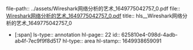 file-path:: ../assets/Wireshark网络分析的艺术_1649775042757_0.pdf
file:: [Wireshark网络分析的艺术_1649775042757_0.pdf](../assets/Wireshark网络分析的艺术_1649775042757_0.pdf)
title:: hls__Wireshark网络分析的艺术_1649775042757_0

- [:span]
  ls-type:: annotation
  hl-page:: 22
  id:: 625810e4-098d-4adb-ab4f-7ec9f9f8d517
  hl-type:: area
  hl-stamp:: 1649938659091